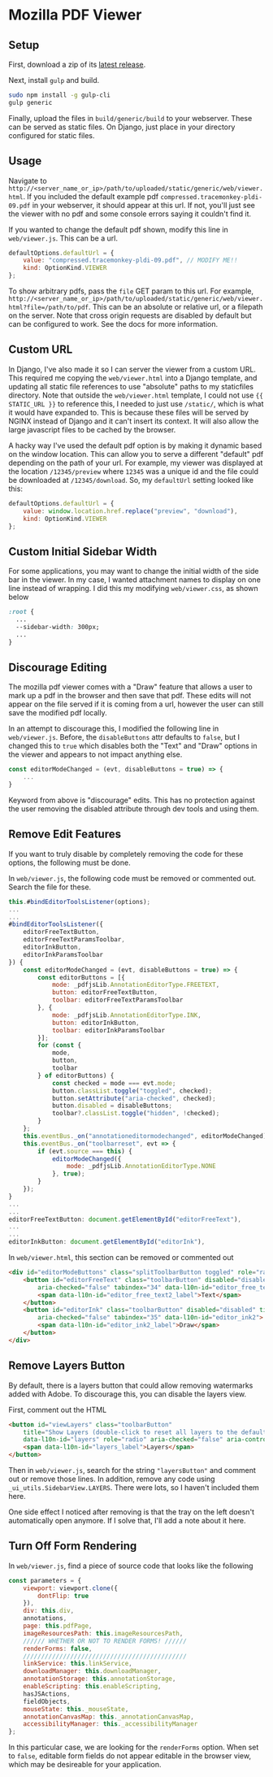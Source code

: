 # Mozilla PDF Viewer

## Setup

First, download a zip of its [latest release](https://github.com/mozilla/pdf.js/releases).

Next, install `gulp` and build.

```bash
sudo npm install -g gulp-cli
gulp generic
```

Finally, upload the files in `build/generic/build` to your webserver. These can be served as static files. On Django, just place in your directory configured for static files.

## Usage

Navigate to `http://<server_name_or_ip>/path/to/uploaded/static/generic/web/viewer.html`. If you included the default example pdf `compressed.tracemonkey-pldi-09.pdf` in your webserver, it should appear at this url. If not, you'll just see the viewer with no pdf and some console errors saying it couldn't find it.

If you wanted to change the default pdf shown, modify this line in `web/viewer.js`. This can be a url.

```javascript
defaultOptions.defaultUrl = {
    value: "compressed.tracemonkey-pldi-09.pdf", // MODIFY ME!!
    kind: OptionKind.VIEWER
};
```

To show arbitrary pdfs, pass the `file` GET param to this url. For example, `http://<server_name_or_ip>/path/to/uploaded/static/generic/web/viewer.html?file=/path/to/pdf`. This can be an absolute or relative url, or a filepath on the server. Note that cross origin requests are disabled by default but can be configured to work. See the docs for more information.

## Custom URL

In Django, I've also made it so I can server the viewer from a custom URL. This required me copying the `web/viewer.html` into a Django template, and updating all static file references to use "absolute" paths to my staticfiles directory. Note that outside the `web/viewer.html` template, I could not use `{{ STATIC_URL }}` to reference this, I needed to just use `/static/`, which is what it would have expanded to. This is because these files will be served by NGINX instead of Django and it can't insert its context. It will also allow the large javascript files to be cached by the browser.

A hacky way I've used the default pdf option is by making it dynamic based on the window location. This can allow you to serve a different "default" pdf depending on the path of your url. For example, my viewer was displayed at the location `/12345/preview` where `12345` was a unique id and the file could be downloaded at `/12345/download`. So, my `defaultUrl` setting looked like this:

```javascript
defaultOptions.defaultUrl = {
    value: window.location.href.replace("preview", "download"),
    kind: OptionKind.VIEWER
};
```

## Custom Initial Sidebar Width

For some applications, you may want to change the initial width of the side bar in the viewer. In my case, I wanted attachment names to display on one line instead of wrapping. I did this my modifying `web/viewer.css`, as shown below

```css
:root {
  ...
  --sidebar-width: 300px;
  ...
}
```

## Discourage Editing

The mozilla pdf viewer comes with a "Draw" feature that allows a user to mark up a pdf in the browser and then save that pdf. These edits will not appear on the file served if it is coming from a url, however the user can still save the modified pdf locally.

In an attempt to discourage this, I modified the following line in `web/viewer.js`. Before, the `disableButtons` attr defaults to `false`, but I changed this to `true` which disables both the "Text" and "Draw" options in the viewer and appears to not impact anything else.

```javascript
const editorModeChanged = (evt, disableButtons = true) => {
    ...
}
```

Keyword from above is "discourage" edits. This has no protection against the user removing the disabled attribute through dev tools and using them.

## Remove Edit Features

If you want to truly disable by completely removing the code for these options, the following must be done.

In `web/viewer.js`, the following code must be removed or commented out. Search the file for these.

```javascript
this.#bindEditorToolsListener(options);
...
...
#bindEditorToolsListener({
    editorFreeTextButton,
    editorFreeTextParamsToolbar,
    editorInkButton,
    editorInkParamsToolbar
}) {
    const editorModeChanged = (evt, disableButtons = true) => {
        const editorButtons = [{
            mode: _pdfjsLib.AnnotationEditorType.FREETEXT,
            button: editorFreeTextButton,
            toolbar: editorFreeTextParamsToolbar
        }, {
            mode: _pdfjsLib.AnnotationEditorType.INK,
            button: editorInkButton,
            toolbar: editorInkParamsToolbar
        }];
        for (const {
            mode,
            button,
            toolbar
        } of editorButtons) {
            const checked = mode === evt.mode;
            button.classList.toggle("toggled", checked);
            button.setAttribute("aria-checked", checked);
            button.disabled = disableButtons;
            toolbar?.classList.toggle("hidden", !checked);
        }
    };
    this.eventBus._on("annotationeditormodechanged", editorModeChanged);
    this.eventBus._on("toolbarreset", evt => {
        if (evt.source === this) {
            editorModeChanged({
                mode: _pdfjsLib.AnnotationEditorType.NONE
            }, true);
        }
    });
}
...
...
editorFreeTextButton: document.getElementById("editorFreeText"),
...
...
editorInkButton: document.getElementById("editorInk"),
```

In `web/viewer.html`, this section can be removed or commented out

```html
<div id="editorModeButtons" class="splitToolbarButton toggled" role="radiogroup">
    <button id="editorFreeText" class="toolbarButton" disabled="disabled" title="Text" role="radio"
        aria-checked="false" tabindex="34" data-l10n-id="editor_free_text2">
        <span data-l10n-id="editor_free_text2_label">Text</span>
    </button>
    <button id="editorInk" class="toolbarButton" disabled="disabled" title="Draw" role="radio"
        aria-checked="false" tabindex="35" data-l10n-id="editor_ink2">
        <span data-l10n-id="editor_ink2_label">Draw</span>
    </button>
</div>
```

## Remove Layers Button

By default, there is a layers button that could allow removing watermarks added with Adobe. To discourage this, you can disable the layers view.

First, comment out the HTML

```html
<button id="viewLayers" class="toolbarButton"
    title="Show Layers (double-click to reset all layers to the default state)" tabindex="5"
    data-l10n-id="layers" role="radio" aria-checked="false" aria-controls="layersView">
    <span data-l10n-id="layers_label">Layers</span>
</button>
```

Then in `web/viewer.js`, search for the string `"layersButton"` and comment out or remove those lines. In addition, remove any code using `_ui_utils.SidebarView.LAYERS`. There were lots, so I haven't included them here.

One side effect I noticed after removing is that the tray on the left doesn't automatically open anymore. If I solve that, I'll add a note about it here.

## Turn Off Form Rendering

In `web/viewer.js`, find a piece of source code that looks like the following

```js
const parameters = {
    viewport: viewport.clone({
        dontFlip: true
    }),
    div: this.div,
    annotations,
    page: this.pdfPage,
    imageResourcesPath: this.imageResourcesPath,
    ////// WHETHER OR NOT TO RENDER FORMS! //////
    renderForms: false,
    /////////////////////////////////////////////
    linkService: this.linkService,
    downloadManager: this.downloadManager,
    annotationStorage: this.annotationStorage,
    enableScripting: this.enableScripting,
    hasJSActions,
    fieldObjects,
    mouseState: this._mouseState,
    annotationCanvasMap: this._annotationCanvasMap,
    accessibilityManager: this._accessibilityManager
};
```

In this particular case, we are looking for the `renderForms` option. When set to `false`, editable form fields do not appear editable in the browser view, which may be desireable for your application.

